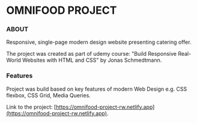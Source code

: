 # OMNIFOOD PROJECT

### ABOUT

Responsive, single-page modern design website presenting catering offer.

The project was created as part of udemy course: "Build Responsive Real-World Websites with HTML and CSS" by Jonas Schmedtmann.

### Features

Project was build based on key features of modern Web Design e.g. CSS flexbox, CSS Grid, Media Queries.

Link to the project: [https://omnifood-project-rw.netlify.app](https://omnifood-project-rw.netlify.app).
